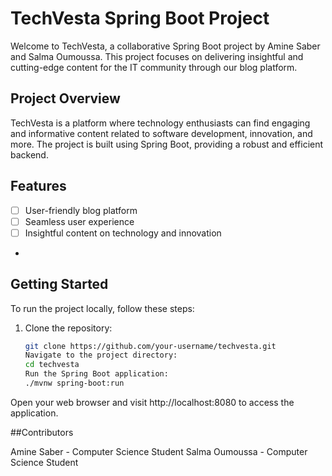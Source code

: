 # TechVesta Spring Boot Project

Welcome to TechVesta, a collaborative Spring Boot project by Amine Saber and Salma Oumoussa. This project focuses on delivering insightful and cutting-edge content for the IT community through our blog platform.

## Project Overview

TechVesta is a platform where technology enthusiasts can find engaging and informative content related to software development, innovation, and more. The project is built using Spring Boot, providing a robust and efficient backend.

## Features

- [ ] User-friendly blog platform
- [ ] Seamless user experience
- [ ] Insightful content on technology and innovation
-

## Getting Started

To run the project locally, follow these steps:

1. Clone the repository:
   ```bash
   git clone https://github.com/your-username/techvesta.git
   Navigate to the project directory:
   cd techvesta
   Run the Spring Boot application:
   ./mvnw spring-boot:run
   
Open your web browser and visit http://localhost:8080 to access the application.

##Contributors

Amine Saber - Computer Science Student
Salma Oumoussa - Computer Science Student
